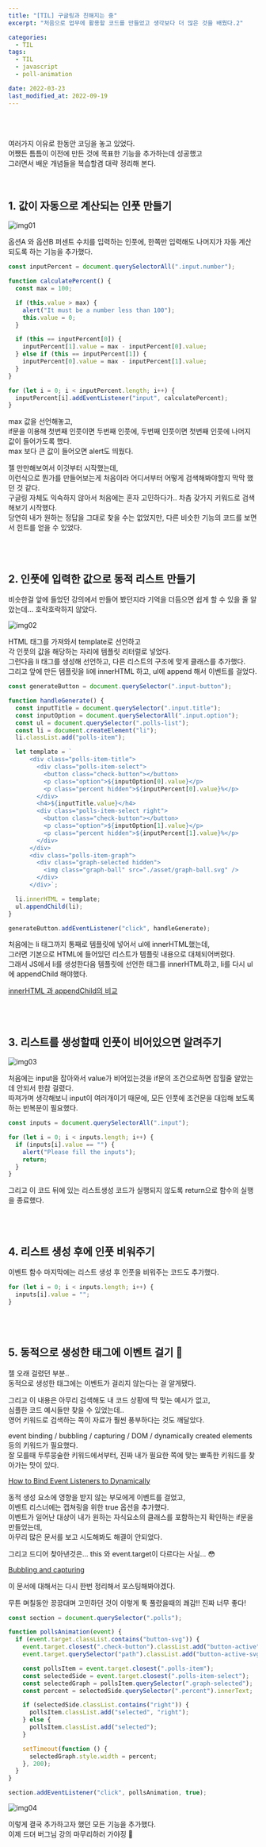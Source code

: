 ```yaml
---
title: "[TIL] 구글링과 친해지는 중"
excerpt: "처음으로 업무에 활용할 코드를 만들었고 생각보다 더 많은 것을 배웠다.2"

categories:
  - TIL
tags:
  - TIL
  - javascript
  - poll-animation

date: 2022-03-23
last_modified_at: 2022-09-19
---
```


<br>
<br>

여러가지 이유로 한동안 코딩을 놓고 있었다.<br>
어쨌든 틈틈이 이전에 만든 것에 목표한 기능을 추가하는데 성공했고<br>
그러면서 배운 개념들을 복습할겸 대략 정리해 본다.

<br>

## 1. 값이 자동으로 계산되는 인풋 만들기

![img01](https://user-images.githubusercontent.com/81657811/190987069-36ebd049-57aa-42e8-ba02-4151fc430c5b.gif)

옵션A 와 옵션B 퍼센트 수치를 입력하는 인풋에, 한쪽만 입력해도 나머지가 자동 계산되도록 하는 기능을 추가했다.

```javascript
const inputPercent = document.querySelectorAll(".input.number");

function calculatePercent() {
  const max = 100;

  if (this.value > max) {
    alert("It must be a number less than 100");
    this.value = 0;
  }

  if (this == inputPercent[0]) {
    inputPercent[1].value = max - inputPercent[0].value;
  } else if (this == inputPercent[1]) {
    inputPercent[0].value = max - inputPercent[1].value;
  }
}

for (let i = 0; i < inputPercent.length; i++) {
  inputPercent[i].addEventListener("input", calculatePercent);
}
```

max 값을 선언해놓고,<br>
if문을 이용해 첫번째 인풋이면 두번째 인풋에, 두번째 인풋이면 첫번째 인풋에 나머지 값이 들어가도록 했다.<br>
max 보다 큰 값이 들어오면 alert도 띄웠다.

젤 만만해보여서 이것부터 시작했는데,<br>
이런식으로 뭔가를 만들어보는게 처음이라 어디서부터 어떻게 검색해봐야할지 막막 했던 것 같다.<br>
구글링 자체도 익숙하지 않아서 처음에는 혼자 고민하다가.. 차츰 갖가지 키워드로 검색해보기 시작했다.<br>
당연히 내가 원하는 정답을 그대로 찾을 수는 없었지만, 다른 비슷한 기능의 코드를 보면서 힌트를 얻을 수 있었다.

<br>
<br>

## 2. 인풋에 입력한 값으로 동적 리스트 만들기

비슷한걸 앞에 들었던 강의에서 만들어 봤던지라 기억을 더듬으면 쉽게 할 수 있을 줄 알았는데... 호락호락하지 않았다.

![img02](https://user-images.githubusercontent.com/81657811/190987079-52d3ccb9-52b5-48df-b6e8-123ba8d4dd15.gif)

HTML 태그를 가져와서 template로 선언하고<br>
각 인풋의 값을 해당하는 자리에 템플릿 리터럴로 넣었다.<br>
그런다음 li 태그를 생성해 선언하고, 다른 리스트의 구조에 맞게 클래스를 추가했다.<br>
그리고 앞에 만든 템플릿을 li에 innerHTML 하고, ul에 append 해서 이벤트를 걸었다.

```javascript
const generateButton = document.querySelector(".input-button");

function handleGenerate() {
  const inputTitle = document.querySelector(".input.title");
  const inputOption = document.querySelectorAll(".input.option");
  const ul = document.querySelector(".polls-list");
  const li = document.createElement("li");
  li.classList.add("polls-item");

  let template = `
      <div class="polls-item-title">
        <div class="polls-item-select">
          <button class="check-button"></button>
          <p class="option">${inputOption[0].value}</p>
          <p class="percent hidden">${inputPercent[0].value}%</p>
        </div>
        <h4>${inputTitle.value}</h4>
        <div class="polls-item-select right">
          <button class="check-button"></button>
          <p class="option">${inputOption[1].value}</p>
          <p class="percent hidden">${inputPercent[1].value}%</p>
        </div>
      </div>
      <div class="polls-item-graph">
        <div class="graph-selected hidden">
          <img class="graph-ball" src="./asset/graph-ball.svg" />
        </div>
      </div>`;

  li.innerHTML = template;
  ul.appendChild(li);
}

generateButton.addEventListener("click", handleGenerate);
```

처음에는 li 태그까지 통째로 템플릿에 넣어서 ul에 innerHTML했는데,<br>
그러면 기본으로 HTML에 들어있던 리스트가 템플릿 내용으로 대체되어버렸다.<br>
그래서 JS에서 li를 생성한다음 템플릿에 선언한 태그를 innerHTML하고, li를 다시 ul에 appendChild 해야했다.

[innerHTML 과 appendChild의 비교]

<br>
<br>

## 3. 리스트를 생성할때 인풋이 비어있으면 알려주기

![img03](https://user-images.githubusercontent.com/81657811/190987084-1776670a-fe1e-430d-9a90-0bb6b4f2e098.gif)

처음에는 input을 잡아와서 value가 비어있는것을 if문의 조건으로하면 잡힐줄 알았는데 안되서 한참 걸렸다.<br>
따져가며 생각해보니 input이 여러개이기 때문에, 모든 인풋에 조건문을 대입해 보도록하는 반복문이 필요했다.

```javascript
const inputs = document.querySelectorAll(".input");

for (let i = 0; i < inputs.length; i++) {
  if (inputs[i].value == "") {
    alert("Please fill the inputs");
    return;
  }
}
```

그리고 이 코드 뒤에 있는 리스트생성 코드가 실행되지 않도록 return으로 함수의 실행을 종료했다.

<br>
<br>

## 4. 리스트 생성 후에 인풋 비워주기

이벤트 함수 마지막에는 리스트 생성 후 인풋을 비워주는 코드도 추가했다.

```javascript
for (let i = 0; i < inputs.length; i++) {
  inputs[i].value = "";
}
```

<br>
<br>

## 5. 동적으로 생성한 태그에 이벤트 걸기 🤯

젤 오래 걸렸던 부분..<br>
동적으로 생성한 태그에는 이벤트가 걸리지 않는다는 걸 알게됐다.

그리고 이 내용은 아무리 검색해도 내 코드 상황에 딱 맞는 예시가 없고,<br>
심플한 코드 예시들만 찾을 수 있었는데..<br>
영어 키워드로 검색하는 쪽이 자료가 훨씬 풍부하다는 것도 깨달았다.

event binding / bubbling / capturing / DOM / dynamically created elements 등의 키워드가 필요했다.<br>
잘 모를때 두루뭉술한 키워드에서부터, 진짜 내가 필요한 쪽에 맞는 뾰족한 키워드를 찾아가는 맛이 있다.

[How to Bind Event Listeners to Dynamically]

동적 생성 요소에 영향을 받지 않는 부모에게 이벤트를 걸었고,<br>
이벤트 리스너에는 캡쳐링을 위한 true 옵션을 추가했다.<br>
이벤트가 일어난 대상이 내가 원하는 자식요소의 클래스를 포함하는지 확인하는 if문을 만들었는데,<br>
아무리 많은 문서를 보고 시도해봐도 해결이 안되었다.

그리고 드디어 찾아낸것은... this 와 event.target이 다르다는 사실... 😳

[Bubbling and capturing]

이 문서에 대해서는 다시 한번 정리해서 포스팅해봐야겠다.

무튼 며칠동안 끙끙대며 고민하던 것이 이렇게 툭 풀렸을때의 쾌감!! 진짜 너무 좋다!

```javascript
const section = document.querySelector(".polls");

function pollsAnimation(event) {
  if (event.target.classList.contains("button-svg")) {
    event.target.closest(".check-button").classList.add("button-active");
    event.target.querySelector("path").classList.add("button-active-svg");

    const pollsItem = event.target.closest(".polls-item");
    const selectedSide = event.target.closest(".polls-item-select");
    const selectedGraph = pollsItem.querySelector(".graph-selected");
    const percent = selectedSide.querySelector(".percent").innerText;

    if (selectedSide.classList.contains("right")) {
      pollsItem.classList.add("selected", "right");
    } else {
      pollsItem.classList.add("selected");
    }

    setTimeout(function () {
      selectedGraph.style.width = percent;
    }, 200);
  }
}

section.addEventListener("click", pollsAnimation, true);
```

![img04](https://user-images.githubusercontent.com/81657811/190987088-f87d9696-f475-4d10-933d-6a37a8d288d6.gif)

이렇게 결국 추가하고자 했던 모든 기능을 추가했다.<br>
이제 드뎌 버그님 강의 마무리하러 가야징 🥳

[innerhtml 과 appendchild의 비교]: https://m.blog.naver.com/PostView.naver?blogId=tangja21003&logNo=132675209
[how to bind event listeners to dynamically]: https://typeofnan.dev/how-to-bind-event-listeners-on-dynamically-created-elements-in-javascript/
[bubbling and capturing]: https://javascript.info/bubbling-and-capturing

